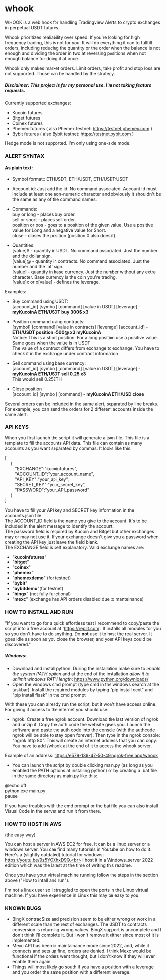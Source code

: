 # whook

WHOOK is a web hook for handling Tradingview Alerts to crypto exchanges in perpetual USDT futures.

Whook prioritizes realiability over speed. If you're looking for high frequency trading, this is not for you.
It will do everything it can to fullfill orders, including reducing the quantity or the order when the balance is not enough and dividing the order in two at reversing positions when not enough balance for doing it at once.

Whook only makes market orders. Limit orders, take profit and stop loss are not supported. Those can be handled by the strategy.


##### Disclaimer: This project is for my personal use. I'm not taking feature requests.

Currently supported exchanges:
- Kucoin futures
- Bitget futures
- Coinex futures
- Phemex futures ( also Phemex testnet: https://testnet.phemex.com )
- Bybit futures ( also Bybit testnet: https://testnet.bybit.com )

Hedge mode is not supported. I'm only using one-side mode.


### ALERT SYNTAX ###

#### As plain text:

* Symbol format:: ETHUSDT, ETH/USDT, ETH/USDT:USDT

* Account id: Just add the id. No command associated. Account id must include at least one non-numeric character and obviously it shouldn't be the same as any of the command names.

* Commands:<br>
buy or long - places buy order.<br>
sell or short - places sell order.<br>
position or pos - goes to a position of the given value. Use a positive value for Long and a negative value for Short.<br>
close - closes the position (position 0 also does it).<br>

* Quantities:<br>
[value]$ - quantity in USDT. No command associated. Just the number and the dollar sign.<br>
[value]@ - quantity in contracts. No command associated. Just the number and the 'at' sign.<br>
[value] - quantity in base currency. Just the number without any extra character. Base currency is the coin you're trading.<br>
[value]x or x[value] - defines the leverage.<br>

Examples:<br>
- Buy command using USDT:<br>
[account_id] [symbol] [command] [value in USDT] [leverage] - **myKucoinA ETH/USDT buy 300$ x3**<br>

- Position command using contracts:<br>
[symbol] [command] [value in contracts] [leverage] [account_id] - **ETH/USDT position -500@ x3 myKucoinA**<br>
Notice: This is a short position. For a long position use a positive value. Same goes when the value is in USDT<br>
The value of a contract differs from exchange to exchange. You have to check it in the exchange under contract information<br>

- Sell command using base currency:<br>
[account_id] [symbol] [command] [value in USDT] [leverage] - **myKucoinA ETH/USDT sell 0.25 x3**<br>
This would sell 0.25ETH<br>

- Close position<br>
[account_id] [symbol] [command] - **myKucoinA ETH/USD close**<br>

Several orders can be included in the same alert, separated by line breaks. For example, you can send the orders for 2 different accounts inside the same alert.


### API KEYS ###
When you first launch the script it will generate a json file. This file is a template to fill the accounts API data. This file can contain as many accounts as you want separated by commas. It looks like this:


[<br>
&emsp;	{<br>
&emsp;&emsp;		"EXCHANGE":"kucoinfutures", <br>
&emsp;&emsp;		"ACCOUNT_ID":"your_account_name", <br>
&emsp;&emsp;		"API_KEY":"your_api_key", <br>
&emsp;&emsp;		"SECRET_KEY":"your_secret_key", <br>
&emsp;&emsp;		"PASSWORD":"your_API_password"<br>
&emsp;	}<br>
]<br>


You have to fill your API key and SECRET key information in the accounts.json file.<br>
The ACCOUNT_ID field is the name you give to the account. It's to be included in the alert message to identify the account.<br>
The password field is required by Kucoin and Bitget but other exchanges may or may not use it. If your exchange doesn't give you a password when creating the API key just leave the field blank.<br>
The EXCHANGE field is self explanatory. Valid exchange names are:<br> 
- "**kucoinfutures**"<br>
- "**bitget**"<br>
- "**coinex**"<br>
- "**phemex**"<br>
- "**phemexdemo**" (for testnet)<br>
- "**bybit**"<br>
- "**bybitdemo**"(for testnet)<br>
- "**bingx**" (not fully functional)<br>
- "**mexc**" (exchange has API orders disabled due to manteinance)<br>


### HOW TO INSTALL AND RUN ###

"If you want to go for a quick effortless test I recommend to copy/paste the script into a free account at 'https://replit.com'. It installs all modules for you so you don't have to do anything. Do **not** use it to host the real server. It goes idle as soon as you close the browser, and your API keys could be discovered."

##### Windows:

- Download and install python. During the installation make sure to *enable the system PATH option* and at the end of the installation *allow it to unlimit windows PATH length*: https://www.python.org/downloads/
- Open the windows cmd prompt (type cmd in the windows search at the taskbar). Install the required modules by typing "pip install ccxt" and "pip install flask" in the cmd prompt

With these you can already run the script, but it won't have access online. For giving it access to the internet you should use:

- ngrok. Create a free ngrok account. Download the last version of ngrok and unzip it. Copy the auth code the website gives you. Launch the software and paste the auth code into the console (with the authcode ngrok will be able to stay open forever). Then type in the ngrok console: "ngrok http 80". This will create an internet address that you can copy. You have to add /whook at the end of it to access the whook server.<br>

Example of an address: https://e579-139-47-50-49.ngrok-free.app/whook<br>

- You can launch the script by double clicking main.py (as long as you enabled the PATH options at installing python) or by creating a .bat file in the same directory as main.py like this:<br>

@echo off<br>
python.exe main.py<br>
pause<br>

If you have troubles with the cmd prompt or the bat file you can also install Visual Code in the server and run it from there.


### HOW TO HOST IN AWS ### 
(the easy way)

You can host a server in AWS EC2 for free. It can be a linux server or a windows server. You can find many tutorials in Youtube on how to do it. Here's a (slightly outdated) tutorial for windows: https://youtu.be/9z5YOXhxD9Q.<br>
I host it in a Windows_server 2022 edition which was the latest at the time of writing this readme.<br>

Once you have your virtual machine running follow the steps in the section above ("How to intall and run").

I'm not a linux user so I struggled to open the ports in the Linux virtual machine. If you have experience in Linux this may be easy to you.


### KNOWN BUGS ### 
- BingX contracSize and precision seem to be either wrong or work in a different scale than the rest of exchanges. The USDT to contracts conversion is returning wrong values. BingX support is uncomplete and I don't think I'll complete it. But I won't remove it either since most of it is implemented.
- Mexc API has been in maintainance mode since 2022, and, while it connects and sets up fine, orders are denied. I think Mexc would be functional if the orders went thought, but I don't know if they will ever enable them again.
- Things will most likely go south if you have a position with a leverage and you order the same position with a different leverage.


